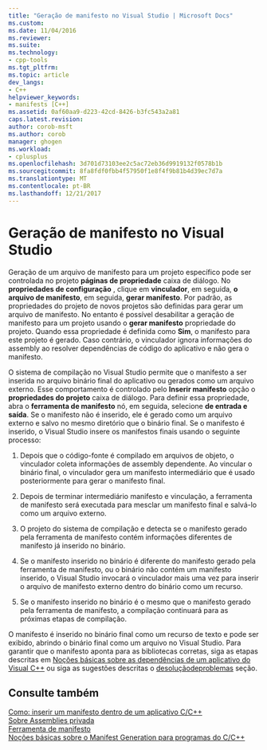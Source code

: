 ```yaml
---
title: "Geração de manifesto no Visual Studio | Microsoft Docs"
ms.custom: 
ms.date: 11/04/2016
ms.reviewer: 
ms.suite: 
ms.technology:
- cpp-tools
ms.tgt_pltfrm: 
ms.topic: article
dev_langs:
- C++
helpviewer_keywords:
- manifests [C++]
ms.assetid: 0af60aa9-d223-42cd-8426-b3fc543a2a81
caps.latest.revision: 
author: corob-msft
ms.author: corob
manager: ghogen
ms.workload:
- cplusplus
ms.openlocfilehash: 3d701d73103ee2c5ac72eb36d9919132f0578b1b
ms.sourcegitcommit: 8fa8fdf0fbb4f57950f1e8f4f9b81b4d39ec7d7a
ms.translationtype: MT
ms.contentlocale: pt-BR
ms.lasthandoff: 12/21/2017
---
```

# <a name="manifest-generation-in-visual-studio"></a>Geração de manifesto no Visual Studio
Geração de um arquivo de manifesto para um projeto específico pode ser controlada no projeto **páginas de propriedade** caixa de diálogo. No **propriedades de configuração** , clique em **vinculador**, em seguida, **o arquivo de manifesto**, em seguida, **gerar manifesto**. Por padrão, as propriedades do projeto de novos projetos são definidas para gerar um arquivo de manifesto. No entanto é possível desabilitar a geração de manifesto para um projeto usando o **gerar manifesto** propriedade do projeto. Quando essa propriedade é definida como **Sim**, o manifesto para este projeto é gerado. Caso contrário, o vinculador ignora informações do assembly ao resolver dependências de código do aplicativo e não gera o manifesto.  
  
 O sistema de compilação no Visual Studio permite que o manifesto a ser inserida no arquivo binário final do aplicativo ou gerados como um arquivo externo. Esse comportamento é controlado pelo **Inserir manifesto** opção o **propriedades do projeto** caixa de diálogo. Para definir essa propriedade, abra o **ferramenta de manifesto** nó, em seguida, selecione **de entrada e saída**. Se o manifesto não é inserido, ele é gerado como um arquivo externo e salvo no mesmo diretório que o binário final. Se o manifesto é inserido, o Visual Studio insere os manifestos finais usando o seguinte processo:  
  
1.  Depois que o código-fonte é compilado em arquivos de objeto, o vinculador coleta informações de assembly dependente. Ao vincular o binário final, o vinculador gera um manifesto intermediário que é usado posteriormente para gerar o manifesto final.  
  
2.  Depois de terminar intermediário manifesto e vinculação, a ferramenta de manifesto será executada para mesclar um manifesto final e salvá-lo como um arquivo externo.  
  
3.  O projeto do sistema de compilação e detecta se o manifesto gerado pela ferramenta de manifesto contém informações diferentes de manifesto já inserido no binário.  
  
4.  Se o manifesto inserido no binário é diferente do manifesto gerado pela ferramenta de manifesto, ou o binário não contém um manifesto inserido, o Visual Studio invocará o vinculador mais uma vez para inserir o arquivo de manifesto externo dentro do binário como um recurso.  
  
5.  Se o manifesto inserido no binário é o mesmo que o manifesto gerado pela ferramenta de manifesto, a compilação continuará para as próximas etapas de compilação.  
  
 O manifesto é inserido no binário final como um recurso de texto e pode ser exibido, abrindo o binário final como um arquivo no Visual Studio. Para garantir que o manifesto aponta para as bibliotecas corretas, siga as etapas descritas em [Noções básicas sobre as dependências de um aplicativo do Visual C++](../ide/understanding-the-dependencies-of-a-visual-cpp-application.md) ou siga as sugestões descritas o [desoluçãodeproblemas](../build/troubleshooting-c-cpp-isolated-applications-and-side-by-side-assemblies.md) seção.  
  
## <a name="see-also"></a>Consulte também  
 [Como: inserir um manifesto dentro de um aplicativo C/C++](../build/how-to-embed-a-manifest-inside-a-c-cpp-application.md)   
 [Sobre Assemblies privada](http://msdn.microsoft.com/library/ff951638)   
 [Ferramenta de manifesto](http://msdn.microsoft.com/library/aa375649)   
 [Noções básicas sobre o Manifest Generation para programas do C/C++](../build/understanding-manifest-generation-for-c-cpp-programs.md)
